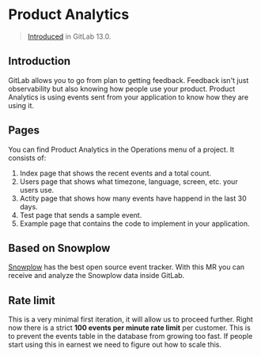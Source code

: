 # Product Analytics

> [Introduced](https://gitlab.com/gitlab-org/gitlab/-/merge_requests/27730) in GitLab 13.0.

## Introduction

GitLab allows you to go from plan to getting feedback. Feedback isn't just observability but also knowing how people use your product.
Product Analytics is using events sent from your application to know how they are using it.

## Pages

You can find Product Analytics in the Operations menu of a project. It consists of:

1. Index page that shows the recent events and a total count.
1. Users page that shows what timezone, language, screen, etc. your users use.
1. Actity page that shows how many events have happend in the last 30 days.
1. Test page that sends a sample event.
1. Example page that contains the code to implement in your application.

## Based on Snowplow

[Snowplow](https://github.com/snowplow/snowplow) has the best open source event tracker. With this MR you can receive and analyze the Snowplow data inside GitLab.

## Rate limit

This is a very minimal first iteration, it will allow us to proceed further.
Right now there is a strict **100 events per minute rate limit** per customer. This is to prevent the events table in the database from growing too fast. If people start using this in earnest we need to figure out how to scale this.
